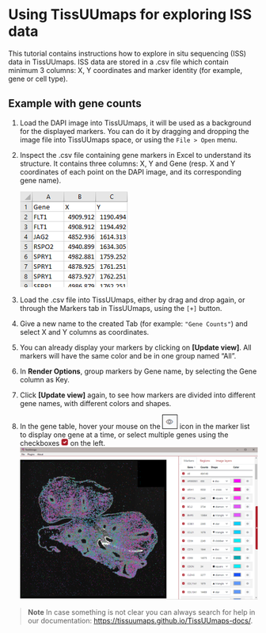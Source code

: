 # Using TissUUmaps for exploring ISS data

This tutorial contains instructions how to explore in situ sequencing (ISS) data in TissUUmaps. ISS data are stored in a .csv file which contain minimum 3 columns: X, Y coordinates and marker identity (for example, gene or cell type).

## Example with gene counts

1. Load the DAPI image into TissUUmaps, it will be used as a background for the displayed markers. You can do it by dragging and dropping the image file into TissUUmaps space, or using the `File > Open` menu.
1. Inspect the .csv file containing gene markers in Excel to understand its structure. It contains three columns: X, Y and Gene (resp. X and Y coordinates of each point on the DAPI image, and its corresponding gene name).

   ![](images/gene_counts_excel.png?raw=true "Gene counts in excel")

1. Load the .csv file into TissUUmaps, either by drag and drop again, or through the Markers tab in TissUUmaps, using the `[+]` button.
1. Give a new name to the created Tab (for example: `"Gene Counts"`) and select X and Y columns as coordinates.
1. You can already display your markers by clicking on **[Update view]**. All markers will have the same color and be in one group named “All”.
1. In **Render Options**, group markers by Gene name, by selecting the Gene column as Key.
1. Click **[Update view]** again, to see how markers are divided into different gene names, with different colors and shapes.
1. In the gene table, hover your mouse on the ![](images/eye.png?raw=true "Eye") icon in the marker list to display one gene at a time, or select multiple genes using the checkboxes ![](images/checkbox.png?raw=true "Checkbox") on the left.
   ![Alt text](images/iss_counts.png)

> **Note**
> In case something is not clear you can always search for help in our documentation: https://tissuumaps.github.io/TissUUmaps-docs/.

